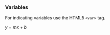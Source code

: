 ### Variables
For indicating variables use the HTML5 `<var>` tag.

<i-code-preview title="Variables" link="https://github.com/inkline/inkline/tree/master/src/css/core/code">

<var>y</var> = <var>m</var><var>x</var> + <var>b</var>

<template slot="html">

~~~html
<var>y</var> = <var>m</var><var>x</var> + <var>b</var>
~~~

</template>
</i-code-preview>
